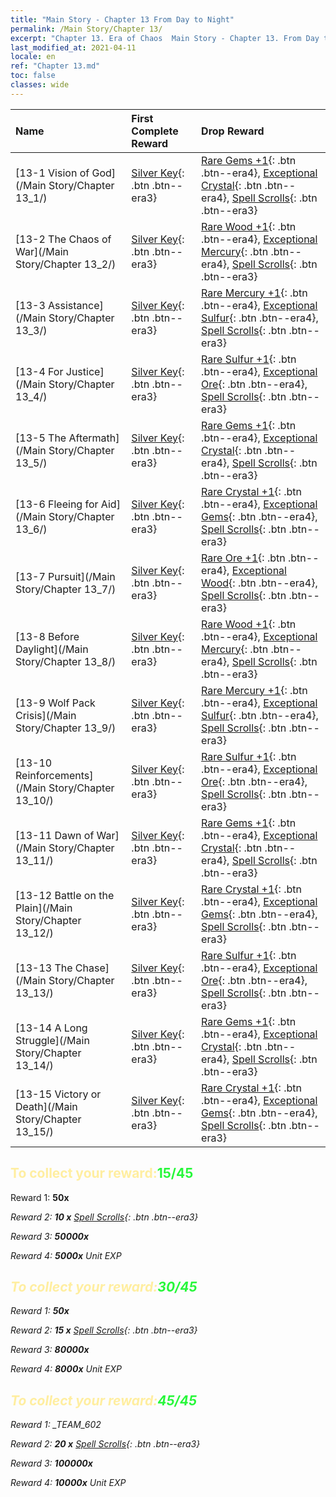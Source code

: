 ```yaml
---
title: "Main Story - Chapter 13 From Day to Night"
permalink: /Main Story/Chapter 13/
excerpt: "Chapter 13. Era of Chaos  Main Story - Chapter 13. From Day to Night"
last_modified_at: 2021-04-11
locale: en
ref: "Chapter 13.md"
toc: false
classes: wide
---
```


  | Name |  First Complete Reward | Drop Reward |
  |:------------|:------------|:------------| 
  | [13-1 Vision of God](/Main Story/Chapter 13_1/) | [Silver Key](/Items/con_693/){: .btn .btn--era3} | [Rare Gems +1](/Items/mat_44/){: .btn .btn--era4}, [Exceptional Crystal](/Items/mat_38/){: .btn .btn--era4}, [Spell Scrolls](/Items/con_694/){: .btn .btn--era3} |
  | [13-2 The Chaos of War](/Main Story/Chapter 13_2/) | [Silver Key](/Items/con_693/){: .btn .btn--era3} | [Rare Wood +1](/Items/mat_41/){: .btn .btn--era4}, [Exceptional Mercury](/Items/mat_35/){: .btn .btn--era4}, [Spell Scrolls](/Items/con_694/){: .btn .btn--era3} |
  | [13-3 Assistance](/Main Story/Chapter 13_3/) | [Silver Key](/Items/con_693/){: .btn .btn--era3} | [Rare Mercury +1](/Items/mat_42/){: .btn .btn--era4}, [Exceptional Sulfur](/Items/mat_36/){: .btn .btn--era4}, [Spell Scrolls](/Items/con_694/){: .btn .btn--era3} |
  | [13-4 For Justice](/Main Story/Chapter 13_4/) | [Silver Key](/Items/con_693/){: .btn .btn--era3} | [Rare Sulfur +1](/Items/mat_43/){: .btn .btn--era4}, [Exceptional Ore](/Items/mat_33/){: .btn .btn--era4}, [Spell Scrolls](/Items/con_694/){: .btn .btn--era3} |
  | [13-5 The Aftermath](/Main Story/Chapter 13_5/) | [Silver Key](/Items/con_693/){: .btn .btn--era3} | [Rare Gems +1](/Items/mat_44/){: .btn .btn--era4}, [Exceptional Crystal](/Items/mat_38/){: .btn .btn--era4}, [Spell Scrolls](/Items/con_694/){: .btn .btn--era3} |
  | [13-6 Fleeing for Aid](/Main Story/Chapter 13_6/) | [Silver Key](/Items/con_693/){: .btn .btn--era3} | [Rare Crystal +1](/Items/mat_45/){: .btn .btn--era4}, [Exceptional Gems](/Items/mat_37/){: .btn .btn--era4}, [Spell Scrolls](/Items/con_694/){: .btn .btn--era3} |
  | [13-7 Pursuit](/Main Story/Chapter 13_7/) | [Silver Key](/Items/con_693/){: .btn .btn--era3} | [Rare Ore +1](/Items/mat_40/){: .btn .btn--era4}, [Exceptional Wood](/Items/mat_34/){: .btn .btn--era4}, [Spell Scrolls](/Items/con_694/){: .btn .btn--era3} |
  | [13-8 Before Daylight](/Main Story/Chapter 13_8/) | [Silver Key](/Items/con_693/){: .btn .btn--era3} | [Rare Wood +1](/Items/mat_41/){: .btn .btn--era4}, [Exceptional Mercury](/Items/mat_35/){: .btn .btn--era4}, [Spell Scrolls](/Items/con_694/){: .btn .btn--era3} |
  | [13-9 Wolf Pack Crisis](/Main Story/Chapter 13_9/) | [Silver Key](/Items/con_693/){: .btn .btn--era3} | [Rare Mercury +1](/Items/mat_42/){: .btn .btn--era4}, [Exceptional Sulfur](/Items/mat_36/){: .btn .btn--era4}, [Spell Scrolls](/Items/con_694/){: .btn .btn--era3} |
  | [13-10 Reinforcements](/Main Story/Chapter 13_10/) | [Silver Key](/Items/con_693/){: .btn .btn--era3} | [Rare Sulfur +1](/Items/mat_43/){: .btn .btn--era4}, [Exceptional Ore](/Items/mat_33/){: .btn .btn--era4}, [Spell Scrolls](/Items/con_694/){: .btn .btn--era3} |
  | [13-11 Dawn of War](/Main Story/Chapter 13_11/) | [Silver Key](/Items/con_693/){: .btn .btn--era3} | [Rare Gems +1](/Items/mat_44/){: .btn .btn--era4}, [Exceptional Crystal](/Items/mat_38/){: .btn .btn--era4}, [Spell Scrolls](/Items/con_694/){: .btn .btn--era3} |
  | [13-12 Battle on the Plain](/Main Story/Chapter 13_12/) | [Silver Key](/Items/con_693/){: .btn .btn--era3} | [Rare Crystal +1](/Items/mat_45/){: .btn .btn--era4}, [Exceptional Gems](/Items/mat_37/){: .btn .btn--era4}, [Spell Scrolls](/Items/con_694/){: .btn .btn--era3} |
  | [13-13 The Chase](/Main Story/Chapter 13_13/) | [Silver Key](/Items/con_693/){: .btn .btn--era3} | [Rare Sulfur +1](/Items/mat_43/){: .btn .btn--era4}, [Exceptional Ore](/Items/mat_33/){: .btn .btn--era4}, [Spell Scrolls](/Items/con_694/){: .btn .btn--era3} |
  | [13-14 A Long Struggle](/Main Story/Chapter 13_14/) | [Silver Key](/Items/con_693/){: .btn .btn--era3} | [Rare Gems +1](/Items/mat_44/){: .btn .btn--era4}, [Exceptional Crystal](/Items/mat_38/){: .btn .btn--era4}, [Spell Scrolls](/Items/con_694/){: .btn .btn--era3} |
  | [13-15 Victory or Death](/Main Story/Chapter 13_15/) | [Silver Key](/Items/con_693/){: .btn .btn--era3} | [Rare Crystal +1](/Items/mat_45/){: .btn .btn--era4}, [Exceptional Gems](/Items/mat_37/){: .btn .btn--era4}, [Spell Scrolls](/Items/con_694/){: .btn .btn--era3} |


## <span style="color: #ffeea0">To collect your reward:</span><span style="color: #27f73a">15/45</span>

 Reward 1:  **50x** <i class="fas fa-gem"/>

 Reward 2: **10 x** [Spell Scrolls](/Items/con_694/){: .btn .btn--era3}

 Reward 3:  **50000x** <i class="fas fa-coins"/>

 Reward 4:  **5000x** Unit EXP



## <span style="color: #ffeea0">To collect your reward:</span><span style="color: #27f73a">30/45</span>

 Reward 1:  **50x** <i class="fas fa-gem"/>

 Reward 2: **15 x** [Spell Scrolls](/Items/con_694/){: .btn .btn--era3}

 Reward 3:  **80000x** <i class="fas fa-coins"/>

 Reward 4:  **8000x** Unit EXP



## <span style="color: #ffeea0">To collect your reward:</span><span style="color: #27f73a">45/45</span>

 Reward 1: _TEAM_602

 Reward 2: **20 x** [Spell Scrolls](/Items/con_694/){: .btn .btn--era3}

 Reward 3:  **100000x** <i class="fas fa-coins"/>

 Reward 4:  **10000x** Unit EXP

